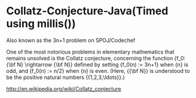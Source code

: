Collatz-Conjecture-Java(Timed using millis())
=======================

Also known as the 3n+1 problem on SPOJ/Codechef

One of the most notorious problems in elementary mathematics that remains unsolved is the Collatz conjecture,
concerning the function {f_0: {\bf N} \rightarrow {\bf N}} defined by setting {f_0(n) := 3n+1} when {n} is odd, 
and {f_0(n) := n/2} when {n} is even. (Here, {{\bf N}} is understood to be the positive natural 
numbers {\{1,2,3,\ldots\}}.)


http://en.wikipedia.org/wiki/Collatz_conjecture
